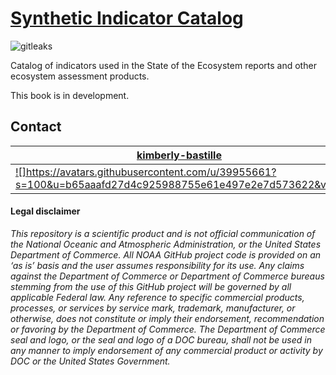 # [Synthetic Indicator Catalog](https://noaa-edab.github.io/catalog/)

![gitleaks](https://github.com/NOAA-EDAB/LeMANS/workflows/gitleaks/badge.svg)

Catalog of indicators used in the State of the Ecosystem reports and other ecosystem assessment products. 

This book is in development. 

## Contact

| [kimberly-bastille](https://github.com/kimberly-bastille)        
| ----------------------------------------------------------------------------------------------- 
| [![]https://avatars.githubusercontent.com/u/39955661?s=100&u=b65aaafd27d4c925988755e61e497e2e7d573622&v=4)](https://github.com/kimberly-bastille) | 



#### Legal disclaimer

*This repository is a scientific product and is not official
communication of the National Oceanic and Atmospheric Administration, or
the United States Department of Commerce. All NOAA GitHub project code
is provided on an ‘as is’ basis and the user assumes responsibility for
its use. Any claims against the Department of Commerce or Department of
Commerce bureaus stemming from the use of this GitHub project will be
governed by all applicable Federal law. Any reference to specific
commercial products, processes, or services by service mark, trademark,
manufacturer, or otherwise, does not constitute or imply their
endorsement, recommendation or favoring by the Department of Commerce.
The Department of Commerce seal and logo, or the seal and logo of a DOC
bureau, shall not be used in any manner to imply endorsement of any
commercial product or activity by DOC or the United States Government.*
